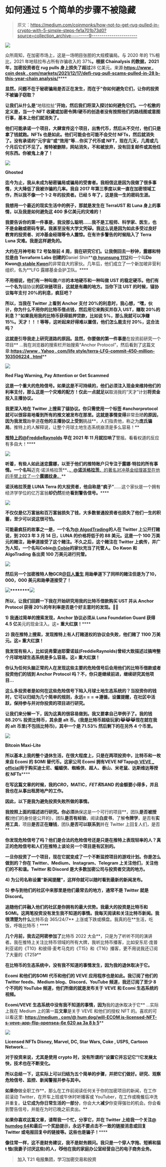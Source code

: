 # 如何通过 5 个简单的步骤不被隐藏

> 原文：<https://medium.com/coinmonks/how-not-to-get-rug-pulled-in-crypto-with-5-simple-steps-fe1a701b73d0?source=collection_archive---------9----------------------->

![](img/9b55b5464aca41bd5bc82e342b89d825.png)

众所周知，在加密市场上，这是一场明目张胆的大规模骗局。与 2020 年的 1%相比，2021 年地毯拉布占所有诈骗收入的 37%**。根据 Chainalysis 的数据，2021 年，加密投资者在 rug pulls 身上损失了超过**28 亿美元。来源:[**https://www . coin desk . com/markets/2021/12/17/defi-rug-pull-scams-pulled-in-28 b-this-year-chain analysis/**](https://www.coindesk.com/markets/2021/12/17/defi-rug-pull-scams-pulled-in-28b-this-year-chainalysis/)****

**显然，问题不在于秘密骗局是否正在发生，而在于"**你如何避免它们，让你的投资不被骗子窃取？****

**让我们从什么是**“地毯拉扯”**开始，然后我们将深入探讨如何避免它们。一个松散的定义是，当一个 **NFT 收藏或加密令牌/硬币**的创造者没有按照他们的路线图或意图行事，基本上他们就消失了。**

**他们可能承诺一个项目，**大肆宣传这个项目，**出售代币，然后从不交付，他们只是拿了钱就跑。NFTs 也是如此。他们可能会也可能不会交付 NFTs，然后就消失了。没有承诺的“元宇宙”或“效用”等…你买了代币或 NFT，现在几天，几周或几个月后**它们不见了**。推特被删除，网站消失，不和被放弃，没有回复邮件或其他任何东西。你被鬼上身了！**

**![](img/c6a77a6bb1d9e280bb3c79950bcc5658.png)**

****Ghosted****

**迄今为止，我从未成为秘密骗局或骗局的受害者。我相信这是因为我做了很多事情，大大降低了我被诈骗的几率。我自 2017 年第三季度以来一直在加密领域工作，所以我不像一个 1-2 年的投资者。已经 5 年了，这是我一生的密码生涯。**

**我想用一个最近的现实生活中的例子，那就是发生在 TerraUST 和 Luna 身上的事情，以及我是如何避免这 400 多亿美元的灾难的！**

**我要告诉你的第一件事是，我没那么聪明……我不是工程师、科学家、医生，也不是金融或密码专家。我甚至没有大学文凭🙀。我这么说是因为如此多受过良好教育的投资者、对冲基金经理等令人震惊。在有许多警告的时候陷入了 Terra Luna 灾难。我是这样避免的。**

**大约在月神号和 T2 号坠毁前 4 周，我在研究它们。让我倒回去一秒钟，露娜和特拉是由 **Terraform Labs** 创建的**Daniel Shin**[**@ hyunsung 1112**](http://twitter.com/hyunsung1112)和一个叫**Do Kwon**[**@ stable Kwon**](https://twitter.com/stablekwon)的非常自大的家伙。几年后，他们成立了一个新加坡非营利组织，名为**LFG 露娜基金会护卫队。****

**不用细说，他们有一种叫做**卢娜**的本地硬币和一种叫做 **UST** 的稳定硬币。他们有一个名为**锚协议**的区块链项目，这就是有趣的地方。当你下注 UST 的时候，锚协议每年支付 20%的利息，疯狂吧？**

**所以，当我在 Twitter 上看到 Anchor 支付 20%的利息时，我心想，“**嘿，伙计，你为什么不用你的比特币借点钱，然后用它来购买并存入 UST，赚取 20%的利息？”如果我用我的比特币获得抵押贷款，比如说 5%，那么我就可以净赚 15%。**天才！！！等等，这听起来好得难以置信，他们怎么能支付 20%，这合法吗？******

**这就是引导我走上研究道路的原因。显然，你要做的第一件事是**在投资前研究一个项目** …我在浏览器的搜索栏开始搜索“Anchor Protocol”，然后看到了这篇文章:[**https://www . Yahoo . com/life style/terra-LFG-commit-450-million-103506224 . html**](https://www.yahoo.com/lifestyle/terra-lfg-commit-450-million-103506224.html)**

**![](img/4372189333e6a0bb778f76d76a8648b4.png)**

****Red Flag Warning, Pay Attention or Get Scammed****

**这是一个重大的危险信号。如果这是不可持续的，他们必须注入现金来维持他们的利率支付，那么这是一个灾难的配方！仅此一点就足以**取消我的“天才”计划**将资金投入主播协议。**

**我更深入地在 Twitter 上搜索了锚协议。你只需使用一个标签 **#anchorprotocol** 就可以很容易地看到所有的推文被发布在那里。这就是事情变得**非常丑陋**的原因，因为我发现**跆拳道**在他的主播协议上受到**挑战**，人们指责他，称之为**庞氏骗局**。推特上的人解释说，让整个月球土地生态系统崩溃是多么容易！**

**[****推特上的@FreddieRaynolds****](http://twitter.com/FreddieRaynolds) 早在 2021 年 11 月就拉响了**警报。看看权道的反应有多自大！****

**![](img/987da721c146177397f051a4b6f8ef44.png)**

**听着，有些人如此迷恋露娜，以至于他们的推特账户只专注于露娜·特拉的所有事情。一个名叫**迈克·诺沃格拉茨**、[、**@诺沃格拉茨**、的著名对冲基金经理甚至在他的手臂上纹了一个**露娜纹身**。](http://twitter.com/novogratz)**

**诺沃格拉茨是 LUNA Terra 的大投资者，他自称是“疯子”**……这个家伙是一个拥有经济学学位的亿万富翁**却仍然**拒绝**看到警告信号。******

****![](img/16c1999926555421d32ed81aceba7241.png)****

****不仅仅是亿万富翁和百万富翁损失了钱，大多数普通投资者也损失了他们一生的积蓄，至少可以说这很可怕。****

****可能最疯狂的故事之一是，一个名为[**@ AlgodTrading**](http://twitter.com/AlgodTrading)的人在 Twitter 上公开打赌说，到 2023 年 3 月 14 日，LUNA 的价格将低于**的 88 美元**。这是一个 100 万美元的赌注，跆拳道接受了这个赌注。不久之后，这个赌注在 Twitter 上疯传，并广为人知，一个名叫**Cobie**[**@ Cobie**](http://twitter.com/cobie)的家伙充当了托管人。Do Kwon 和 AlgoTrading 各出资 100 万美元进行托管。****

****![](img/518f0ffba0dd815d6d76800067126769.png)****

****然后另一个加密推特人物**GCR**[**@巨人重生**](https://twitter.com/GiganticRebirth) 用跆拳道下了同样的赌注但是为了**10，000，000 美元**和跆拳道**接受了！******

****![](img/eefe26165ca235a2ed03f470f058f985.png)********![](img/c94f2a143f1871adb13b497d792ebf78.png)****

****所以，让我们回顾一下我在开始研究用我的**比特币借款购买 UST 并从 Anchor Protocol** 获得 20%的年利率是否是个好主意时的发现。🤷‍♂️****

******1)** 我通过简单的搜索发现，Anchor 协议必须从 Luna Foundation Guard 获得**4.5 亿**美元的现金注入。这= **重大红旗！******

******2)** 我在推特上搜索，发现推特上有人打赌道权的协议会失败，他们赌了 1100 万美元。这= **重大红旗！******

****我发现有些人，比如说弗雷迪耶雷诺兹(FreddieRaynolds)曾经大致描述过**搞垮整个**月球地球生态系统是多么容易。这= **重大红旗！******

****你认为任何头脑正常的人**在发现这些主要的危险信号后**会用他们的比特币借款或者投资他们的钱到 Anchor Protocol 吗？不，你只是继续前进，继续研究其他项目…****

****这么多投资者是如何在这些危险信号下陷入月球土地生态系统的？当投资你的钱时，它可以归结为几个简单的规则，**永远**= = = =>遵循，设置提醒，在社区中活跃，保持参与并对你投资的项目进行研究。****

****让我们来分解一下，因为这真的很容易做到。我又要拿自己举例子了。**我的钱 88.20%** 投资比特币，其余是 alt 币。(**我是比特币超级玩家**)😹😹😹现在就在我的 alt 币里(不包括比特币)，其中一个是 **71.53%** 然后剩下的在另外 4 个币里。****

****![](img/82c343368c77e976c416a87a58971c92.png)****

******Bitcoin Maxi-Lite******

****所以基本上我的整个退休生活，在很大程度上，只是在两项投资中，**比特币和一枚来自 **Ecomi** 的 **$OMI** 替代币。这家公司 Ecomi 拥有**VEVE NFT**app[**@ VEVE _ official**](http://twitter.com/veve_official)**用于购买**迪士尼、蝙蝠侠、蜘蛛侠、超人、泰山、米老鼠、达斯维达**等授权 NFTs********

**在写这篇文章的时候，我的$CRO，$MATIC，$FET 和$SAND 的金额要小得多，并且我也在从事出租房地产的工作。**

**因此，以下是我为避免投资失败所做的事情。**

**我按照上面的描述进行研究。你必须**确保这是一个可行的项目**，团队**是否被授权**(他们的身份是公开的)，团队**是否有经验**，阅读**白皮书**，了解**令牌学**，是否有**实用工具**，项目**是否正在赚钱**，团队**是否可以联系到**并在 Twitter 上回复人们，是否**

**你发现危险信号了吗？他们是合法的危险信号还是只是在推特上表现轻率的人？真正的危险信号和人们在推特上谈论另一个项目是有区别的。**

**一旦你投资了一个项目，现在它就变成了一个不断监控项目的游戏计划。你是怎么做到的？你在 Twitter、Medium、Instagram、Telegram 上关注他们，关注他们的不和谐。Twitter 和 Discord 是大多数加密公司与投资者交流的地方。**

****4)** 为公司名称设置“**新闻提醒**”，这样你就可以随时看到最新的新闻发布。**

****5)** 参与到他们的社区**中来**那里是他们最常去的地方，通常不是 Twitter 就是 Discord。**

**追随他们并融入他们的社区是你拥有的最大优势。我最大的投资是比特币和$OMI。这两笔投资没有发生我不知道的事情。我每天阅读和关注比特币新闻。我很清楚为什么**比特币会 365/24/7** 上涨或下跌或横盘。我真的在**生活，吃饭，呼吸比特币！****

**几个月前，我去迈阿密参加了**比特币 2022 大会**，只是为了听听不同的演讲者。我在推特上关注比特币领域的所有大牌，我听比特币播客，比如安东尼·庞普利亚诺的《T10》和彼得·麦考马克的《T15》和《T16》播客，更不用说我还订阅了大量的《T25》**

**在比特币的生态系统中，没有我不知道的事情发生，因为我的退休取决于它。**

**Ecomi 和他们的$OMI 代币和他们的 VEVE 应用程序也是如此。我订阅了他们的 Twitter feeds、Medium blog、Discord、YouTube 频道，我还订阅了至少 **8 个不同的 YouTube 频道**，他们所做的就是发布关于 **VEVE 和 Ecomi 生态系统的视频**。**

**Ecomi/VEVE 生态系统中没有我不知道的事情，因为**我的退休取决于它** …实际上我在 Medium 上的第一篇**文章**是关于 VEVE 和他们的授权 NFT 的。喜欢的可以看这里:
[**https://medium . com/@ hum dog/will-ECOM is-licensed-NFT-s-veve-app-flip-opensea-6e 620 aa 3a 8 b 5**](/@HumDog/will-ecomis-licensed-nft-s-veve-app-flip-opensea-6e620aa3a8b5)**

**![](img/bb8c00283e51a3a381662a9a4e936e8f.png)**

**Licensed NFTs Disney, Marvel, DC, Star Wars, Coke , USPS, Cartoon Network…**

**对于投资来说，尤其是使用 crypto 时，没有所谓的“设置它并忘记它”!它发展太快，技术也在不断变化。**

**所以总结一下，这实际上可以归结为五个简单的步骤，并把它们做好。研究、观察危险信号、监控、新闻警报并参与其中。**

**如果你**做全职工作**，那么在工作前阅读任何关于你的加密项目的新闻，在工作前滚动 Twitter，在开车上班或午休时听播客或 YouTuber，在工作或晚餐后冲洗并重复。**让它成为你日常生活的一部分**，你会大大**减少**你变得强壮的机会。你会看到警告信号，并能在为时已晚之前卖出。**

**如果你喜欢这篇文章，请帮我一个忙，分享它，并在 Twitter 上给我一个关注[**@ humdog 64**](https://twitter.com/HumDog64)**和最后一个奖励提示，**永远不要点击不一致的链接**消息**或回复 Twitter 或电报回复中的链接等。这些也是骗子！******

****像往常一样，这不是财务建议，我不是财务顾问。我只是一个穿人字拖、短裤和猫 t 恤(我妻子讨厌这些)的人，😼他在我的家庭办公室经营自己的电子商务业务。****

> ****加入 T21 电报集团，学习加密交易和投资****